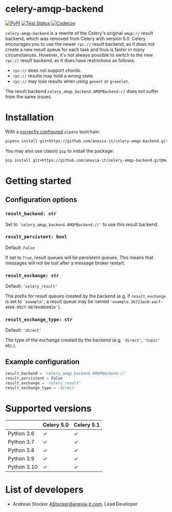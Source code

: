 celery-amqp-backend
===================

[![PyPI](https://badge.fury.io/py/celery-amqp-backend.svg)](https://pypi.org/project/celery-amqp-backend/)
[![Test Status](https://github.com/anexia-it/celery-amqp-backend/actions/workflows/test.yml/badge.svg?branch=main)](https://github.com/anexia-it/celery-amqp-backend/actions/workflows/test.yml)
[![Codecov](https://codecov.io/gh/anexia-it/celery-amqp-backend/branch/main/graph/badge.svg)](https://codecov.io/gh/anexia-it/celery-amqp-backend)

`celery-amqp-backend` is a rewrite of the Celery's original `amqp://` result backend, which was removed from Celery
with version 5.0. Celery encourages you to use the newer `rpc://` result backend, as it does not create a new
result queue for each task and thus is faster in many circumstances. However, it's not always possible to switch
to the new `rpc://` result backend, as it does have restrictions as follows:
 - `rpc://` does not support chords.
 - `rpc://` results may hold a wrong state.
 - `rpc://` may lose results when using `gevent` or `greenlet`.

The result backend `celery_amqp_backend.AMQPBackend://` does not suffer from the same issues.

# Installation

With a [correctly configured](https://pipenv.pypa.io/en/latest/basics/#basic-usage-of-pipenv) `pipenv` toolchain:

```sh
pipenv install git+https://github.com/anexia-it/celery-amqp-backend.git@main
```

You may also use classic `pip` to install the package:

```sh
pip install git+https://github.com/anexia-it/celery-amqp-backend.git@main
```

# Getting started

## Configuration options

### `result_backend: str`

Set to `'celery_amqp_backend.AMQPBackend://'` to use this result backend.

### `result_persistent: bool`

Default: `False`

If set to `True`, result queues will be persistent queues. This means that messages will not be lost after a
message broker restart.

### `result_exchange: str`

Default: `'celery_result'`

The prefix for result queues created by the backend (e.g. if `result_exchange` is set to `'example'`, a result
queue may be named `'example.36723ac0-aacf-4668-8927-08794d0b082e'`).

### `result_exchange_type: str`

Default: `'direct'`

The type of the exchange created by the backend (e.g. `'direct'`, `'topic'` etc.).

## Example configuration

```python
result_backend = 'celery_amqp_backend.AMQPBackend://'
result_persistent = False
result_exchange = 'celery_result'
result_exchange_type = 'direct'
```

# Supported versions

|             | Celery 5.0 | Celery 5.1 |
|-------------|------------|------------|
| Python 3.6  | ✓          | ✓          |
| Python 3.7  | ✓          | ✓          |
| Python 3.8  | ✓          | ✓          |
| Python 3.9  | ✓          | ✓          |
| Python 3.10 | ✓          | ✓          |

# List of developers

* Andreas Stocker <AStocker@anexia-it.com>, Lead Developer
